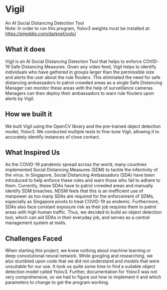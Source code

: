 # Vigil
An AI Social Distancing Detection Tool  
Note: In order to run this program, Yolov3 weights must be installed at: https://pjreddie.com/darknet/yolo/

## What it does 
Vigil is an AI Social Distancing Detection Tool that helps to enforce COVID-19 Safe Distancing Measures. Given any video feed, Vigil helps to identify individuals who have gathered in groups larger than the permissible size and alerts the user about the rule flouters. 
This eliminated the need for safe distancing ambassadors to patrol crowded areas as a single Safe Distancing Manager can monitor these areas with the help of surveillance cameras. Managers can then deploy their ambassadors to warn rule flouters upon alerts by Vigil.  


## How we built it
We built Vigil using the OpenCV library and the pre-trained object detection model, Yolov3. We conducted multiple tests to fine-tune Vigil, allowing it to accurately identify instances of close contact.


## What Inspired Us 
As the COVID-19 pandemic spread across the world, many countries implemented Social Distancing Measures (SDM)  to tackle the infectivity of the virus. In Singapore, Social Distancing Ambassadors (SDA) have been introduced to help enforce these rules and warn those who fail to adhere to them. Currently, these SDAs have to patrol crowded areas and manually identify SDM breaches. 
NDSM feels that this is an inefficient use of manpower as too many SDAs are required for the enforcement of SDMs, especially as Singapore pivots to treat COVID-19 as endemic. Furthermore, SDAs also face constant exposure risk as their job requires them to patrol areas with high human traffic. 
Thus, we decided to build an object detection tool, which can aid SDAs in their everyday job, and serves as a central management system at malls. 


## Challenges Faced
When starting this project, we knew nothing about machine learning or deep convolutional neural network. While googling and researching, we also stumbled upon code that we did not understand and models that were unsuitable for our use. It took us quite some time to find a suitable object detection model called Yolov3. 
Further, documentation for Yolov3 was not very comprehensive, so we had to figure out how to implement it and which parameters to change to get the program working. 

